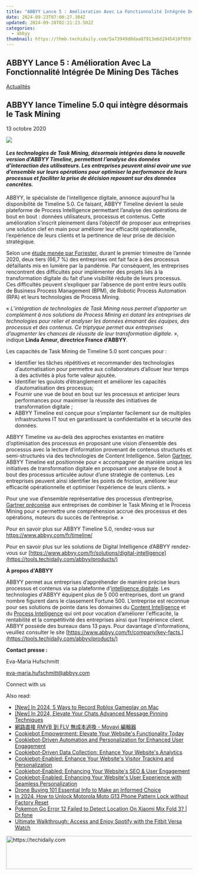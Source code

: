 ```yaml
---
title: "ABBYY Lance 5 : Amélioration Avec La Fonctionnalité Intégrée De Mining Des Tâches"
date: 2024-09-23T07:00:27.304Z
updated: 2024-09-28T02:21:23.502Z
categories:
  - abbyy
thumbnail: https://thmb.techidaily.com/5a73949d0daa87913e6d1945410f959f7280334c927e2831d11c0ea0a5297262.jpg
---
```


## ABBYY Lance 5 : Amélioration Avec La Fonctionnalité Intégrée De Mining Des Tâches

[Actualités](https://tools.techidaily.com/abbyy/products/)

## ABBYY lance Timeline 5.0 qui intègre désormais le Task Mining

13 octobre 2020

![](https://content.abbyy.com/-/media/project/abbyy/abbyy/branchtemplates/shutterstock_1272462163_1296-x-729.jpg?h=729&iar=0&w=1296)

#### _Les technologies de Task Mining, désormais intégrées dans la nouvelle version d’ABBYY Timeline, permettent l’analyse des données d'interaction des utilisateurs. Les entreprises peuvent ainsi avoir une vue d’ensemble sur leurs opérations pour optimiser la performance de leurs processus et faciliter la prise de décision reposant sur des données concrètes._

ABBYY, le spécialiste de l’intelligence digitale, annonce aujourd’hui la disponibilité de Timeline 5.0\. Ce faisant, ABBYY Timeline devient la seule plateforme de Process Intelligence permettant l’analyse des opérations de bout en bout : données utilisateurs, processus et contenus. Cette amélioration s’inscrit pleinement dans l’objectif de proposer aux entreprises une solution clef en main pour améliorer leur efficacité opérationnelle, l’expérience de leurs clients et la pertinence de leur prise de décision stratégique.

Selon une [étude menée par Forrester](https://www.forrester.com/report/Forrester+Infographic+Digital+Process+Automation+At+Scale/-/E-RES160722 "étude menée par Forrester"), durant le premier trimestre de l’année 2020, deux tiers (66,7 %) des entreprises ont fait face à des processus défaillants mis en lumière par la pandémie. Par conséquent, les entreprises rencontrent des difficultés pour implémenter des projets liés à la transformation digitale du fait d’une visibilité réduite de leurs processus. Ces difficultés peuvent s’expliquer par l’absence de pont entre leurs outils de Business Process Management (BPM), de Robotic Process Automation (RPA) et leurs technologies de Process Mining.

« _L’intégration de technologies de Task Mining nous permet d’apporter un complément à nos solutions de Process Mining en dotant les entreprises de technologies pour relier et analyser les données émanant des équipes, des processus et des contenus. Ce triptyque permet aux entreprises d’augmenter les chances de réussite de leur transformation digitale._ », indique **Linda Ameur, directrice France d’ABBYY**.

Les capacités de Task Mining de Timeline 5.0 sont conçues pour :

* Identifier les tâches répétitives et recommander des technologies d’automatisation pour permettre aux collaborateurs d’allouer leur temps à des activités à plus forte valeur ajoutée.
* Identifier les goulots d’étranglement et améliorer les capacités d’automatisation des processus;
* Fournir une vue de bout en bout sur les processus et anticiper leurs performances pour maximiser la réussite des initiatives de transformation digitale ;
* ABBYY Timeline est conçue pour s’implanter facilement sur de multiples infrastructures IT tout en garantissant la confidentialité et la sécurité des données.

ABBYY Timeline va au-delà des approches existantes en matière d’optimisation des processus en proposant une vision d’ensemble des processus avec la lecture d’information provenant de contenus structurés et semi-structurés via des technologies de Content Intelligence. Selon [Gartner](https://www.gartner.com/account/signin?method=initialize&TARGET=http%253A%252F%252Fwww.gartner.com%252Fdocument%252F3991229 "Gartner report"), ABBYY Timeline est positionnée pour « accompagner de manière unique les initiatives de transformation digitale en proposant une analyse de bout à bout des processus articulée autour d’une stratégie de contenus. Les entreprises peuvent ainsi identifier les points de friction, améliorer leur efficacité opérationnelle et optimiser l’expérience de leurs clients. »

Pour une vue d’ensemble représentative des processus d’entreprise, [Gartner préconise](https://www.gartner.com/en/documents/3983907/discover-the-differences-and-use-cases-of-process-mining "Gartner analytics report") aux entreprises de combiner le Task Mining et le Process Mining pour « permettre une compréhension accrue des processus et des opérations, moteurs du succès de l’entreprise. »

Pour en savoir plus sur ABBYY Timeline 5.0, rendez-vous sur <https://www.abbyy.com/fr/timeline/>

Pour en savoir plus sur les solutions de Digital Intelligence d’ABBYY rendez-vous sur [https://www.abbyy.com/fr/solutions/digital-intelligence](https://tools.techidaily.com/abbyy/products/)

**À propos d'ABBYY**

ABBYY permet aux entreprises d’appréhender de manière précise leurs processus et contenus via sa plateforme d'[intelligence digitale](https://tools.techidaily.com/abbyy/products/). Les technologies d'ABBYY équipent plus de 5 000 entreprises, dont un grand nombre figurent dans le classement Fortune 500\. L’entreprise est reconnue pour ses solutions de pointe dans les domaines du [Content Intelligence](https://tools.techidaily.com/abbyy/products/) et du [Process Intelligence](https://tools.techidaily.com/abbyy/products/) qui ont pour vocation d’améliorer l'efficacité, la rentabilité et la compétitivité des entreprises ainsi que l’expérience client. ABBYY possède des bureaux dans 13 pays. Pour davantage d'informations, veuillez consulter le site [https://www.abbyy.com/fr/company/key-facts.](https://tools.techidaily.com/abbyy/products/)

**Contact presse :**

Eva-Maria Hufschmitt

[eva-maria.hufschmitt@abbyy.com](https://tools.techidaily.com/abbyy/products/)

Connect with us

<ins class="adsbygoogle"
     style="display:block"
     data-ad-format="autorelaxed"
     data-ad-client="ca-pub-7571918770474297"
     data-ad-slot="1223367746"></ins>

<ins class="adsbygoogle"
     style="display:block"
     data-ad-client="ca-pub-7571918770474297"
     data-ad-slot="8358498916"
     data-ad-format="auto"
     data-full-width-responsive="true"></ins>

<span class="atpl-alsoreadstyle">Also read:</span>
<div><ul>
<li><a href="https://screen-video-capture.techidaily.com/new-in-2024-5-ways-to-record-roblox-gameplay-on-mac/"><u>[New] In 2024, 5 Ways to Record Roblox Gameplay on Mac</u></a></li>
<li><a href="https://discord-videos.techidaily.com/new-in-2024-elevate-your-chats-advanced-message-pinning-techniques/"><u>[New] In 2024, Elevate Your Chats Advanced Message Pinning Techniques</u></a></li>
<li><a href="https://blog-min.techidaily.com/rmvb-flv-movavi/"><u>網路直接 RMVB 到 FLV 無成本過換 - Movavi 編輯器</u></a></li>
<li><a href="https://solve-hot.techidaily.com/cookiebot-empowerment-elevate-your-websites-functionality-today/"><u>Cookiebot Empowerment: Elevate Your Website's Functionality Today</u></a></li>
<li><a href="https://solve-hot.techidaily.com/cookiebot-driven-automation-and-personalization-for-enhanced-user-engagement/"><u>Cookiebot-Driven Automation and Personalization for Enhanced User Engagement</u></a></li>
<li><a href="https://solve-hot.techidaily.com/cookiebot-driven-data-collection-enhance-your-websites-analytics/"><u>Cookiebot-Driven Data Collection: Enhance Your Website's Analytics</u></a></li>
<li><a href="https://solve-hot.techidaily.com/cookiebot-enabled-enhance-your-websites-visitor-tracking-and-personalization/"><u>Cookiebot-Enabled: Enhance Your Website's Visitor Tracking and Personalization</u></a></li>
<li><a href="https://solve-hot.techidaily.com/cookiebot-enabled-enhancing-your-websites-seo-and-user-engagement/"><u>Cookiebot-Enabled: Enhancing Your Website's SEO & User Engagement</u></a></li>
<li><a href="https://solve-hot.techidaily.com/cookiebot-enabled-enhancing-your-websites-user-experience-with-seamless-personalization/"><u>Cookiebot-Enabled: Enhancing Your Website's User Experience with Seamless Personalization</u></a></li>
<li><a href="https://extra-hints.techidaily.com/drone-buying-101-essential-info-to-make-an-informed-choice/"><u>Drone Buying 101 Essential Info to Make an Informed Choice</u></a></li>
<li><a href="https://android-unlock.techidaily.com/in-2024-how-to-unlock-motorola-moto-g13-phone-pattern-lock-without-factory-reset-by-drfone-android/"><u>In 2024, How to Unlock Motorola Moto G13 Phone Pattern Lock without Factory Reset</u></a></li>
<li><a href="https://android-pokemon-go.techidaily.com/pokemon-go-error-12-failed-to-detect-location-on-xiaomi-mix-fold-3-drfone-by-drfone-virtual-android/"><u>Pokemon Go Error 12 Failed to Detect Location On Xiaomi Mix Fold 3? | Dr.fone</u></a></li>
<li><a href="https://win-deluxe.techidaily.com/ultimate-walkthrough-access-and-enjoy-spotify-with-the-fitbit-versa-watch/"><u>Ultimate Walkthrough: Access and Enjoy Spotify with the Fitbit Versa Watch</u></a></li>
</ul></div>

<!-- affiliate ads begin -->
<a href="https://aligracehair.sjv.io/c/5597632/1925473/19272" target="_top" id="1925473">
  <img src="//a.impactradius-go.com/display-ad/19272-1925473" border="0" alt="https://techidaily.com" width="728" height="90"/>
</a>
<img height="0" width="0" src="https://aligracehair.sjv.io/i/5597632/1925473/19272" style="position:absolute;visibility:hidden;" border="0" />
<!-- affiliate ads end -->

